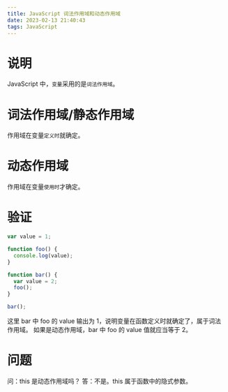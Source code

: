 ```yaml
---
title: JavaScript 词法作用域和动态作用域
date: 2023-02-13 21:40:43
tags: JavaScript
---
```


# 说明

JavaScript 中，`变量`采用的是`词法作用域`。

# 词法作用域/静态作用域

作用域在变量`定义时`就确定。

# 动态作用域

作用域在变量`使用时`才确定。

# 验证

```JavaScript
var value = 1;

function foo() {
  console.log(value);
}

function bar() {
  var value = 2;
  foo();
}

bar();
```

这里 bar 中 foo 的 value 输出为 1，说明变量在函数定义时就确定了，属于词法作用域。
如果是动态作用域，bar 中 foo 的 value 值就应当等于 2。

# 问题

问：this 是动态作用域吗？
答：不是。this 属于函数中的隐式参数。
